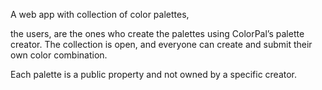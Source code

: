 
A web app with collection of color palettes,

the users, are the ones who create the palettes using ColorPal’s palette creator. The collection is open, and everyone can create and submit their own color combination. 

 Each palette is a public property and not owned by a specific creator.
